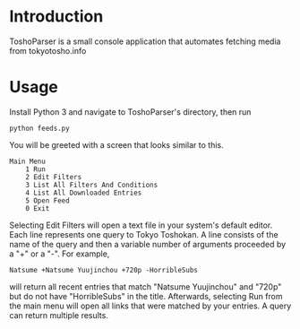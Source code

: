 # Introduction
ToshoParser is a small console application that automates fetching media from tokyotosho.info
# Usage
Install Python 3 and navigate to ToshoParser's directory, then run
```
python feeds.py
```

You will be greeted with a screen that looks similar to this.

```
Main Menu
    1 Run
    2 Edit Filters
    3 List All Filters And Conditions
    4 List All Downloaded Entries
    5 Open Feed
    0 Exit
```

Selecting Edit Filters will open a text file in your system's default editor.
Each line represents one query to Tokyo Toshokan.
A line consists of the name of the query and then a variable number of arguments proceeded by a "+" or a "-".
For example,
```
Natsume +Natsume Yuujinchou +720p -HorribleSubs
```
will return all recent entries that match "Natsume Yuujinchou" and "720p" but do not have "HorribleSubs" in the title.
Afterwards, selecting Run from the main menu will open all links that were matched by your entries.
A query can return multiple results.
